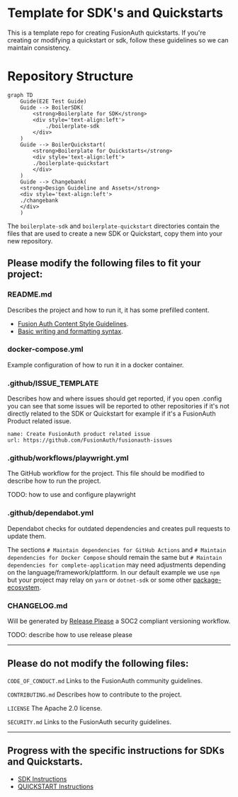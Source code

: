 # Template for SDK's and Quickstarts
This is a template repo for creating FusionAuth quickstarts. If you're creating or modifying a quickstart or sdk,
follow these guidelines so we can maintain consistency.


# Repository Structure 

```mermaid
graph TD
    Guide(E2E Test Guide)
    Guide --> BoilerSDK(
        <strong>Boilerplate for SDK</strong>
        <div style='text-align:left'>
            ./boilerplate-sdk
        </div>
    )
    Guide --> BoilerQuickstart(
        <strong>Boilerplate for Quickstarts</strong>
        <div style='text-align:left'>
        ./boilerplate-quickstart
        </div>
    )
    Guide --> Changebank(
    <strong>Design Guideline and Assets</strong>
    <div style='text-align:left'>
    ./changebank
    </div>
    )
```

The `boilerplate-sdk` and `boilerplate-quickstart` directories contain the files that are used to create a new SDK or Quickstart, copy them into your new repository.


## Please modify the following files to fit your project:

### README.md
Describes the project and how to run it, it has some prefilled content.
- [Fusion Auth Content Style Guidelines](https://github.com/FusionAuth/fusionauth-site/blob/main/DocsDevREADME.md).
- [Basic writing and formatting syntax](https://docs.github.com/en/get-started/writing-on-github/getting-started-with-writing-and-formatting-on-github/basic-writing-and-formatting-syntax).


### docker-compose.yml
Example configuration of how to run it in a docker container.


### .github/ISSUE_TEMPLATE
Describes how and where issues should get reported, if you open .config you can see that some issues will be reported to other repositories if it's not directly related to the SDK or Quickstart for example if it's a FusionAuth Product related issue.
```
name: Create FusionAuth product related issue
url: https://github.com/FusionAuth/fusionauth-issues
```


### .github/workflows/playwright.yml
The GitHub workflow for the project. This file should be modified to describe how to run the project.

TODO: how to use and configure playwright


### .github/dependabot.yml
Dependabot checks for outdated dependencies and creates pull requests to update them.

The sections `# Maintain dependencies for GitHub Actions` and `# Maintain dependencies for Docker Compose` should remain the same but `# Maintain dependencies for complete-application` may need adjustments depending on the language/framework/plattform. In our default example we use `npm` but your project may relay on `yarn` or `dotnet-sdk` or some other [package-ecosystem](https://docs.github.com/en/code-security/dependabot/working-with-dependabot/dependabot-options-reference#package-ecosystem-).


### CHANGELOG.md
Will be generated by [Release Please](https://github.com/googleapis/release-please) a SOC2 compliant versioning workflow.

TODO: describe how to use release please

---

## Please do not modify the following files:
`CODE_OF_CONDUCT.md` Links to the FusionAuth community guidelines.

`CONTRIBUTING.md` Describes how to contribute to the project.

`LICENSE` The Apache 2.0 license.

`SECURITY.md` Links to the FusionAuth security guidelines. 

---

## Progress with the specific instructions for SDKs and Quickstarts.
* [SDK Instructions](INSTRUCTIONS-SDK.md)
* [QUICKSTART Instructions](INSTRUCTIONS-QUICKSTART.md)






